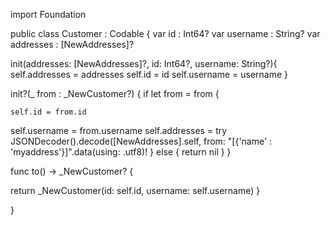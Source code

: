 import Foundation


public class Customer  : Codable {
var id : Int64?
var username : String?
var addresses : [NewAddresses]?



init(addresses: [NewAddresses]?, id: Int64?, username: String?){
self.addresses = addresses
self.id = id
self.username = username
}

init?(_ from : _NewCustomer?) {
    if let from = from {

    self.id = from.id
self.username = from.username
self.addresses = try JSONDecoder().decode([NewAddresses].self, from: "[{'name' : 'myaddress'}]".data(using: .utf8)!
    } else {
    return nil
    }
}

func to() -> _NewCustomer? {

return _NewCustomer(id: self.id, username: self.username)
}

}
